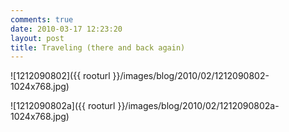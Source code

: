 ```yaml
---
comments: true
date: 2010-03-17 12:23:20
layout: post
title: Traveling (there and back again)
---
```


![1212090802]({{ rooturl }}/images/blog/2010/02/1212090802-1024x768.jpg)

![1212090802a]({{ rooturl }}/images/blog/2010/02/1212090802a-1024x768.jpg)
